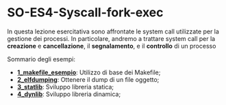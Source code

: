 # SO-ES4-Syscall-fork-exec

In questa lezione esercitativa sono affrontate le system call utilizzate per la gestione dei processi. In particolare, andremo a trattare system call per la **creazione** e **cancellazione**, il **segnalamento**, e il **controllo** di un processo

Sommario degli esempi:

- [**1_makefile_esempio**](https://github.com/SO-unina/esercitazioni/edit/main/SO-ES3-Makefile-Librerie-GDB/1_makefile_esempio): Utilizzo di base dei Makefile;
- [**2_elfdumping**](https://github.com/SO-unina/esercitazioni/edit/main/SO-ES3-Makefile-Librerie-GDB/2_elfdumping): Ottenere il dump di un file oggetto;
- [**3_statlib**](https://github.com/SO-unina/esercitazioni/edit/main/SO-ES3-Makefile-Librerie-GDB/3_statlib): Sviluppo libreria statica;
- [**4_dynlib**](https://github.com/SO-unina/esercitazioni/edit/main/SO-ES3-Makefile-Librerie-GDB/4_dynlib): Sviluppo libreria dinamica;
